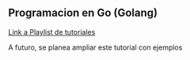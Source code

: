 ## Programacion en Go (Golang)

[Link a Playlist de tutoriales](https://www.youtube.com/playlist?list=PLzMcBGfZo4-mtY_SE3HuzQJzuj4VlUG0q) 

A futuro, se planea ampliar este tutorial con ejemplos

